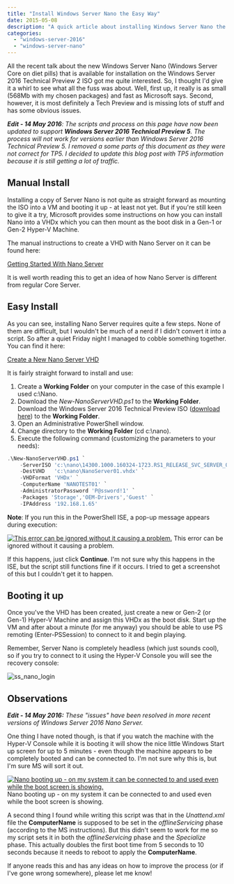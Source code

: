 ```yaml
---
title: "Install Windows Server Nano the Easy Way"
date: 2015-05-08
description: "A quick article about installing Windows Server Nano the easy way."
categories:
  - "windows-server-2016"
  - "windows-server-nano"
---
```


All the recent talk about the new Windows Server Nano (Windows Server Core on diet pills) that is available for installation on the Windows Server 2016 Technical Preview 2 ISO got me quite interested. So, I thought I'd give it a whirl to see what all the fuss was about. Well, first up, it really is as small (568Mb with my chosen packages) and fast as Microsoft says. Second, however, it is most definitely a Tech Preview and is missing lots of stuff and has some obvious issues.

_**Edit - 14 May 2016**: The scripts and process on this page have now been updated to support **Windows Server 2016 Technical Preview 5**. The process will not work for versions earlier than Windows Server 2016 Technical Preview 5. I removed a some parts of this document as they were not correct for TP5. I decided to update this blog post with TP5 information because it is still getting a lot of traffic._

## Manual Install

Installing a copy of Server Nano is not quite as straight forward as mounting the ISO into a VM and booting it up - at least not yet. But if you're still keen to give it a try, Microsoft provides some instructions on how you can install Nano into a VHDx which you can then mount as the boot disk in a Gen-1 or Gen-2 Hyper-V Machine.

The manual instructions to create a VHD with Nano Server on it can be found here:

[Getting Started With Nano Server](https://technet.microsoft.com/en-us/library/mt126167.aspx "Getting Started with Nano Server")

It is well worth reading this to get an idea of how Nano Server is different from regular Core Server.

## Easy Install

As you can see, installing Nano Server requires quite a few steps. None of them are difficult, but I wouldn't be much of a nerd if I didn't convert it into a script. So after a quiet Friday night I managed to cobble something together. You can find it here:

[Create a New Nano Server VHD](https://gallery.technet.microsoft.com/scriptcenter/Create-a-New-Nano-Server-61f674f1 "Create a New Nano Server VHD")

It is fairly straight forward to install and use:

1. Create a **Working Folder** on your computer in the case of this example I used c:\\Nano.
2. Download the _New-NanoServerVHD.ps1_ to the **Working Folder**. Download the Windows Server 2016 Technical Preview ISO ([download here](https://www.microsoft.com/en-us/evalcenter/evaluate-windows-server-technical-preview)) to the **Working Folder**.
3. Open an Administrative PowerShell window.
4. Change directory to the **Working Folder** (cd c:\\nano).
5. Execute the following command (customizing the parameters to your needs):

```powershell
.\New-NanoServerVHD.ps1 `
    -ServerISO 'c:\nano\14300.1000.160324-1723.RS1_RELEASE_SVC_SERVER_OEMRET_X64FRE_EN-US.ISO' `
    -DestVHD   'c:\nano\NanoServer01.vhdx' `
    -VHDFormat 'VHDx' `
    -ComputerName 'NANOTEST01' `
    -AdministratorPassword 'P@ssword!1' `
    -Packages 'Storage','OEM-Drivers','Guest' `
    -IPAddress '192.168.1.65'
```

**Note**: If you run this in the PowerShell ISE, a pop-up message appears during execution:

[![This error can be ignored without it causing a problem.](/assets/images/blog/ss_nano_building_error_wrong_volume.png)](/assets/images/blog/ss_nano_building_error_wrong_volume.png)
This error can be ignored without it causing a problem.

If this happens, just click **Continue**. I'm not sure why this happens in the ISE, but the script still functions fine if it occurs. I tried to get a screenshot of this but I couldn't get it to happen.

## Booting it up

Once you've the VHD has been created, just create a new or Gen-2 (or Gen-1) Hyper-V Machine and assign this VHDx as the boot disk. Start up the VM and after about a minute (for me anyway) you should be able to use PS remoting (Enter-PSSession) to connect to it and begin playing.

Remember, Server Nano is completely headless (which just sounds cool), so if you try to connect to it using the Hyper-V Console you will see the recovery console:

![ss_nano_login](/assets/images/blog/ss_nano_login.png)

## Observations

_**Edit - 14 May 2016:** These "issues" have been resolved in more recent versions of Windows Server 2016 Nano Server._

One thing I have noted though, is that if you watch the machine with the Hyper-V Console while it is booting it will show the nice little Windows Start up screen for up to 5 minutes - even though the machine appears to be completely booted and can be connected to. I'm not sure why this is, but I'm sure MS will sort it out.

[![Nano booting up - on my system it can be connected to and used even while the boot screen is showing.](/assets/images/blog/ss_hyperv_nano_booting.png)](/assets/images/blog/ss_hyperv_nano_booting.png)
Nano booting up - on my system it can be connected to and used even while the boot screen is showing.

A second thing I found while writing this script was that in the _Unattend.xml_ file the **ComputerName** is supposed to be set in the _offlineServicing_ phase (according to the MS instructions). But this didn't seem to work for me so my script sets it in both the _offlineServicing_ phase and the _Specialize_ phase. This actually doubles the first boot time from 5 seconds to 10 seconds because it needs to reboot to apply the **ComputerName**.

If anyone reads this and has any ideas on how to improve the process (or if I've gone wrong somewhere), please let me know!
